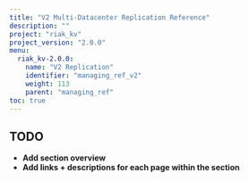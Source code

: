 ```yaml
---
title: "V2 Multi-Datacenter Replication Reference"
description: ""
project: "riak_kv"
project_version: "2.0.0"
menu:
  riak_kv-2.0.0:
    name: "V2 Replication"
    identifier: "managing_ref_v2"
    weight: 113
    parent: "managing_ref"
toc: true
---
```


## TODO

- **Add section overview**
- **Add links + descriptions for each page within the section**
